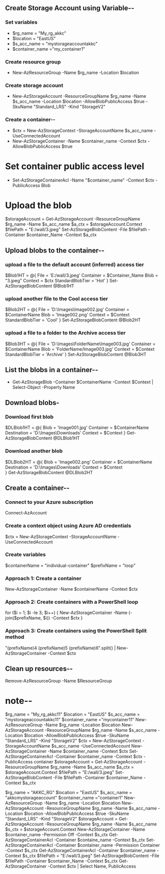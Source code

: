 









## Create Storage Account using Variable--
### Set variables
- $rg_name = "My_rg_akkc"
- $location = "EastUS"
- $s_acc_name = "mystorageaccountakkc"
- $container_name ="my_container1"
### Create resource group
- New-AzResourceGroup -Name $rg_name -Location $location
### Create storage account
- New-AzStorageAccount -ResourceGroupName $rg_name -Name $s_acc_name -Location $location -AllowBlobPublicAccess $true -SkuName "Standard_LRS" -Kind "StorageV2"
### Create a container--
-  $ctx = New-AzStorageContext -StorageAccountName $s_acc_name -UseConnectedAccount
- New-AzStorageContainer -Name $container_name -Context $ctx -AllowBlobPublicAccess $true
# Set container public access level
- Set-AzStorageContainerAcl -Name "$container_name" -Context $ctx -PublicAccess Blob

# Upload the blob
$storageAccount = Get-AzStorageAccount -ResourceGroupName $rg_name -Name $s_acc_name
$a_ctx = $storageAccount.Context
$filePath = "E:/wall/3.jpeg"
Set-AzStorageBlobContent -File $filePath -Container $container_Name -Context $a_ctx




## Upload blobs to the container--
### upload a file to the default account (inferred) access tier
$Blob1HT = @{
  File             = 'E:/wall/3.jpeg'
  Container        = $Container_Name
  Blob             = "3.jpeg"
  Context          = $ctx
  StandardBlobTier = 'Hot'
}
Set-AzStorageBlobContent @Blob1HT
  
 ### upload another file to the Cool access tier
 $Blob2HT = @{
  File             = 'D:\Images\Image002.jpg'
  Container        = $ContainerName
  Blob             = 'Image002.png'
  Context          = $Context
  StandardBlobTier = 'Cool'
 }
 Set-AzStorageBlobContent @Blob2HT
  
### upload a file to a folder to the Archive access tier
$Blob3HT = @{
  File             = 'D:\Images\FolderName\Image003.jpg'
  Container        = $ContainerName
  Blob             = 'FolderName/Image003.jpg'
  Context          = $Context
  StandardBlobTier = 'Archive'
}
Set-AzStorageBlobContent @Blob3HT


## List the blobs in a container--

- Get-AzStorageBlob -Container $ContainerName -Context $Context |
  Select-Object -Property Name

  
## Download blobs-
### Download first blob
$DLBlob1HT = @{
  Blob        = 'Image001.jpg'
  Container   = $ContainerName
  Destination = 'D:\Images\Downloads\'
  Context     = $Context
}
Get-AzStorageBlobContent @DLBlob1HT

### Download another blob
$DLBlob2HT = @{
  Blob        = 'Image002.png'
  Container   = $ContainerName
  Destination = 'D:\Images\Downloads\'
  Context     = $Context  
}
Get-AzStorageBlobContent @DLBlob2HT





## Create a container--
### Connect to your Azure subscription
 Connect-AzAccount
### Create a context object using Azure AD credentials
 $ctx = New-AzStorageContext -StorageAccountName <storage account name> -UseConnectedAccount
### Create variables
 $containerName  = "individual-container"
 $prefixName     = "loop"

### Approach 1: Create a container
 New-AzStorageContainer -Name $containerName -Context $ctx

### Approach 2: Create containers with a PowerShell loop
 for ($i = 1; $i -le 3; $i++) { 
     New-AzStorageContainer -Name (-join($prefixName, $i)) -Context $ctx
    }

### Approach 3: Create containers using the PowerShell Split method
 "$($prefixName)4 $($prefixName)5 $($prefixName)6".split() | New-AzStorageContainer -Context $ctx




## Clean up resources--
Remove-AzResourceGroup -Name $ResourceGroup




# note--

$rg_name = "My_rg_akkc11"
$location = "EastUS"
$s_acc_name = "mystorageaccountakkc11"
$container_name ="mycontainer11"
New-AzResourceGroup -Name $rg_name -Location $location
New-AzStorageAccount -ResourceGroupName $rg_name -Name $s_acc_name -Location $location -AllowBlobPublicAccess $true -SkuName "Standard_LRS" -Kind "StorageV2"
$ctx = New-AzStorageContext -StorageAccountName $s_acc_name -UseConnectedAccount
New-AzStorageContainer -Name $container_name -Context $ctx
Set-AzStorageContainerAcl -Container $container_name -Context $ctx -PublicAccess container
$storageAccount = Get-AzStorageAccount -ResourceGroupName $rg_name -Name $s_acc_name
$a_ctx = $storageAccount.Context
$filePath = "E:/wall/3.jpeg"
Set-AzStorageBlobContent -File $filePath -Container $container_Name -Context $a_ctx









$rg_name = "AKKC_RG"
$location = "EastUS"
$s_acc_name = "akkcmystorageaccount"
$container_name ="container1"
New-AzResourceGroup -Name $rg_name -Location $location
New-AzStorageAccount -ResourceGroupName $rg_name -Name $s_acc_name -Location $location -AllowBlobPublicAccess $true -SkuName "Standard_LRS" -Kind "StorageV2"
$storageAccount = Get-AzStorageAccount -ResourceGroupName $rg_name -Name $s_acc_name
$s_ctx = $storageAccount.Context
New-AzStorageContainer -Name $container_name -Permission Off -Context $s_ctx
Get-AzStorageContainerAcl -Container $containe_name -Context $s_ctx
Set-AzStorageContainerAcl -Container $container_name -Permission Container -Context $s_ctx
Get-AzStorageContainerAcl -Container $container_name -Context $s_ctx
$filePath = "E:/wall/3.jpeg"
Set-AzStorageBlobContent -File $filePath -Container $container_Name -Context $s_ctx
Get-AzStorageContainer -Context $ctx | Select Name, PublicAccess
